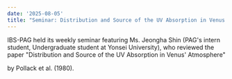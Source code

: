 ```yaml
---
date: '2025-08-05'
title: "Seminar: Distribution and Source of the UV Absorption in Venus' Atmosphere"
---
```


IBS-PAG held its weekly seminar featuring Ms. Jeongha Shin (PAG's intern student, Undergraduate student at Yonsei University),
who reviewed the paper "Distribution and Source of the UV Absorption in Venus' Atmosphere" 

by Pollack et al. (1980).
